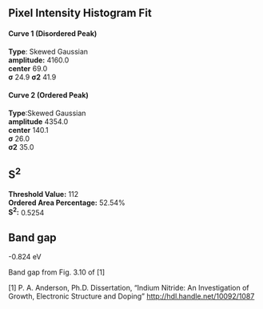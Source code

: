 ## Pixel Intensity Histogram Fit

#### Curve 1 (Disordered Peak)
**Type**: Skewed Gaussian\
**amplitude:** 4160.0\
**center** 69.0\
**σ** 24.9
**σ2** 41.9


#### Curve 2 (Ordered Peak)
**Type**:Skewed Gaussian\
**amplitude** 4354.0\
**center** 140.1\
**σ** 26.0\
**σ2** 35.0


## S<sup>2</sup>
**Threshold Value:** 112\
**Ordered Area Percentage:** 52.54%\
**S<sup>2</sup>:** 0.5254

## Band gap
-0.824 eV


Band gap from Fig. 3.10 of [1]

[1] P. A. Anderson, Ph.D. Dissertation, “Indium Nitride: An Investigation of Growth, Electronic Structure and Doping”
http://hdl.handle.net/10092/1087
